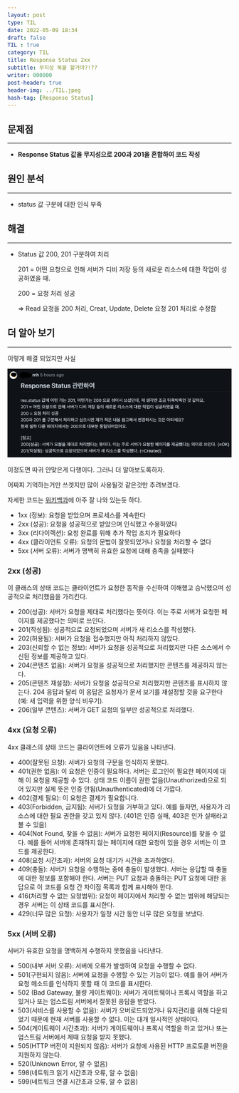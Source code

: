 ```yaml
---
layout: post
type: TIL
date: 2022-05-09 18:34
draft: false
TIL : true
category: TIL
title: Response Status 2xx
subtitle: 무지성 복붙 할거야?!??
writer: 000000
post-header: true
header-img: ../TIL.jpeg
hash-tag: [Response Status]
---
```


## 문제점

---

- **Response Status 값을 무지성으로 200과 201을 혼합하여 코드 작성**

## 원인 분석

---

- status 값 구분에 대한 인식 부족

## 해결

---

- Status 값 200, 201 구분하여 처리
    
    201 = 어떤 요청으로 인해 서버가 디비 저장 등의 새로운 리소스에 대한 작업이 성공하였을 때.
    
    200 = 요청 처리 성공
    
    ⇒ Read 요청을 200 처리, Creat, Update, Delete 요청 201 처리로 수정함



## 더 알아 보기

---

이렇게 해결 되었지만 사실

<img src="img/1.png" alt="1" style="zoom:80%;" />

이정도면 따귀 안맞은게 다행이다. 그러니 더 알아보도록하자.

어짜피 기억하는거만 쓰겟지만 많이 사용될것 같은것만 추려보겠다.

자세한 코드는 [위키백과](https://ko.wikipedia.org/wiki/HTTP_%EC%83%81%ED%83%9C_%EC%BD%94%EB%93%9C)에 아주 잘 나와 있는듯 하다.

- 1xx (정보): 요청을 받았으며 프로세스를 계속한다
- 2xx (성공): 요청을 성공적으로 받았으며 인식했고 수용하였다
- 3xx (리다이렉션): 요청 완료를 위해 추가 작업 조치가 필요하다
- 4xx (클라이언트 오류): 요청의 문법이 잘못되었거나 요청을 처리할 수 없다
- 5xx (서버 오류): 서버가 명백히 유효한 요청에 대해 충족을 실패했다

### **2xx (성공)**

이 클래스의 상태 코드는 클라이언트가 요청한 동작을 수신하여 이해했고 승낙했으며 성공적으로 처리했음을 가리킨다.

- 200(성공): 서버가 요청을 제대로 처리했다는 뜻이다. 이는 주로 서버가 요청한 페이지를 제공했다는 의미로 쓰인다.
- 201(작성됨): 성공적으로 요청되었으며 서버가 새 리소스를 작성했다.
- 202(허용됨): 서버가 요청을 접수했지만 아직 처리하지 않았다.
- 203(신뢰할 수 없는 정보): 서버가 요청을 성공적으로 처리했지만 다른 소스에서 수신된 정보를 제공하고 있다.
- 204(콘텐츠 없음): 서버가 요청을 성공적으로 처리했지만 콘텐츠를 제공하지 않는다.
- 205(콘텐츠 재설정): 서버가 요청을 성공적으로 처리했지만 콘텐츠를 표시하지 않는다. 204 응답과 달리 이 응답은 요청자가 문서 보기를 재설정할 것을 요구한다(예: 새 입력을 위한 양식 비우기).
- 206(일부 콘텐츠): 서버가 GET 요청의 일부만 성공적으로 처리했다.

### **4xx (요청 오류)**

4xx 클래스의 상태 코드는 클라이언트에 오류가 있음을 나타낸다.

- 400(잘못된 요청): 서버가 요청의 구문을 인식하지 못했다.
- 401(권한 없음): 이 요청은 인증이 필요하다. 서버는 로그인이 필요한 페이지에 대해 이 요청을 제공할 수 있다. 상태 코드 이름이 권한 없음(Unauthorized)으로 되어 있지만 실제 뜻은 인증 안됨(Unauthenticated)에 더 가깝다.
- 402(결제 필요): 이 요청은 결제가 필요합니다.
- 403(Forbidden, 금지됨): 서버가 요청을 거부하고 있다. 예를 들자면, 사용자가 리소스에 대한 필요 권한을 갖고 있지 않다. (401은 인증 실패, 403은 인가 실패라고 볼 수 있음)
- 404(Not Found, 찾을 수 없음): 서버가 요청한 페이지(Resource)를 찾을 수 없다. 예를 들어 서버에 존재하지 않는 페이지에 대한 요청이 있을 경우 서버는 이 코드를 제공한다.
- 408(요청 시간초과): 서버의 요청 대기가 시간을 초과하였다.
- 409(충돌): 서버가 요청을 수행하는 중에 충돌이 발생했다. 서버는 응답할 때 충돌에 대한 정보를 포함해야 한다. 서버는 PUT 요청과 충돌하는 PUT 요청에 대한 응답으로 이 코드를 요청 간 차이점 목록과 함께 표시해야 한다.
- 416(처리할 수 없는 요청범위): 요청이 페이지에서 처리할 수 없는 범위에 해당되는 경우 서버는 이 상태 코드를 표시한다.
- 429(너무 많은 요청): 사용자가 일정 시간 동안 너무 많은 요청을 보냈다.

### **5xx (서버 오류)**

서버가 유효한 요청을 명백하게 수행하지 못했음을 나타낸다.

- 500(내부 서버 오류): 서버에 오류가 발생하여 요청을 수행할 수 없다.
- 501(구현되지 않음): 서버에 요청을 수행할 수 있는 기능이 없다. 예를 들어 서버가 요청 메소드를 인식하지 못할 때 이 코드를 표시한다.
- 502 (Bad Gateway, 불량 게이트웨이): 서버가 게이트웨이나 프록시 역할을 하고 있거나 또는 업스트림 서버에서 잘못된 응답을 받았다.
- 503(서비스를 사용할 수 없음): 서버가 오버로드되었거나 유지관리를 위해 다운되었기 때문에 현재 서버를 사용할 수 없다. 이는 대개 일시적인 상태이다.
- 504(게이트웨이 시간초과): 서버가 게이트웨이나 프록시 역할을 하고 있거나 또는 업스트림 서버에서 제때 요청을 받지 못했다.
- 505(HTTP 버전이 지원되지 않음): 서버가 요청에 사용된 HTTP 프로토콜 버전을 지원하지 않는다.
- 520(Unknown Error, 알 수 없음)
- 598(네트워크 읽기 시간초과 오류, 알 수 없음)
- 599(네트워크 연결 시간초과 오류, 알 수 없음)